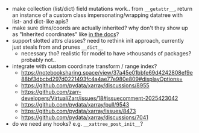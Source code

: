 - make collection (list/dict) field mutations work.. from `__getattr__`, return an instance of a custom class impersonating/wrapping datatree with list- and dict-like apis?
- make sure dims/coords are actually inherited? why don't they show up as "Inherited coordinates" like [in the docs](https://docs.xarray.dev/en/stable/user-guide/hierarchical-data.html#coordinate-inheritance)?
- support slotted attrs classes? need to rethink init approach, currently just steals from and prunes `__dict__`
    - necessary tho? realistic for model to have >thousands of packages? probably not..
- integrate with custom coordinate transform / range index?
    - https://notebooksharing.space/view/37a45e01bbfe69d4242808ef9e88bf3dbcbd297d0221493fc4a4ae77e980e809#displayOptions=
    - https://github.com/pydata/xarray/discussions/8955
    - https://github.com/zarr-developers/VirtualiZarr/issues/18#issuecomment-2025423042
    - https://github.com/pydata/xarray/pull/9543
    - https://github.com/pydata/xarray/issues/8473
    - https://github.com/pydata/xarray/discussions/7041
- do we need any hooks? e.g. `__xattree_post_init__`?